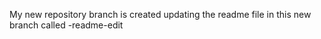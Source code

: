 My new repository branch is created
updating the readme file in this new branch called -readme-edit
